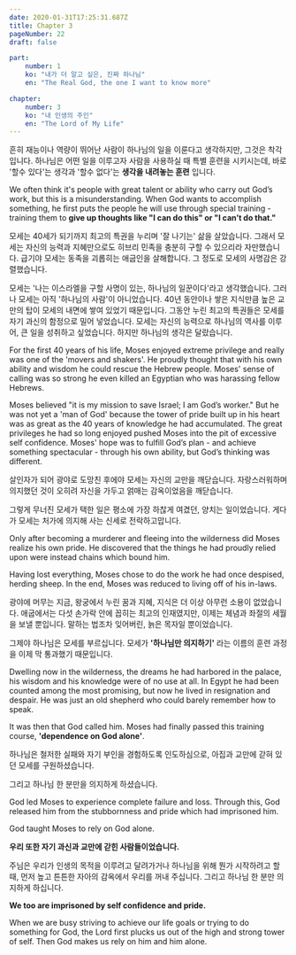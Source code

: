 ```yaml
---
date: 2020-01-31T17:25:31.687Z
title: Chapter 3
pageNumber: 22
draft: false

part:
    number: 1
    ko: "내가 더 알고 싶은, 진짜 하나님"
    en: "The Real God, the one I want to know more"

chapter:
    number: 3
    ko: "내 인생의 주인"
    en: "The Lord of My Life"
---
```

흔히 재능이나 역량이 뛰어난 사람이 하나님의 일을 이룬다고 생각하지만, 그것은 착각입니다. 하나님은 어떤 일을 이루고자 사람을 사용하실 때 특별 훈련을 시키시는데, 바로 '할수 있다'는 생각과 '할수 없다'는 **생각을 내려놓는 훈련** 입니다.

We often think it's people with great talent or ability who carry out God’s work, but this is a misunderstanding. When God wants to accomplish something, he first puts the people he will use through special training - training them to **give up thoughts like "I can do this" or "I can’t do that."**

모세는 40세가 되기까지 최고의 특권을 누리며 '잘 나기는' 삶을 살았습니다. 그래서 모세는 자신의 능력과 지혜만으로도 히브리 민족을 충분히 구할 수 있으리라 자만했습니다. 급기야 모세는 동족을 괴롭히는 애굽인을 살해합니다. 그 정도로 모세의 사명감은 강렬했습니다.

모세는 '나는 이스라엘을 구할 사명이 있는, 하나님의 일꾼이다'라고 생각했습니다. 그러나 모세는 아직 '하나님의 사람'이 아니었습니다. 40년 동안이나 쌓은 지식만큼 높은 교만의 탑이 모세의 내면에 쌓여 있었기 때문입니다. 그동안 누린 최고의 특권들은 모세를 자기 과신의 함정으로 밀어 넣었습니다. 모세는 자신의 능력으로 하나님의 역사를 이루어, 큰 일을 성취하고 싶었습니다. 하지만 하나님의 생각은 달랐습니다.

For the first 40 years of his life, Moses enjoyed extreme privilege and really was one of the 'movers and shakers'. He proudly thought that with his own ability and wisdom he could rescue the Hebrew people. Moses' sense of calling was so strong he even killed an Egyptian who was harassing fellow Hebrews.

Moses believed "it is my mission to save Israel; I am God’s worker." But he was not yet a 'man of God' because the tower of pride built up in his heart was as great as the 40 years of knowledge he had accumulated. The great privileges he had so long enjoyed pushed Moses into the pit of excessive self confidence. Moses' hope was to fulfill God’s plan - and achieve something spectacular - through his own ability, but God’s thinking was different.

살인자가 되어 광야로 도망친 후에야 모세는 자신의 교만을 깨닫습니다. 자랑스러워하며 의지했던 것이 오히려 자신을 가두고 얽매는 감옥이었음을 깨닫습니다.

그렇게 무너진 모세가 택한 일은 평소에 가장 하찮게 여겼던, 양치는 일이었습니다. 게다가 모세는 처가에 의지해 사는 신세로 전락하고맙니다.

Only after becoming a murderer and fleeing into the wilderness did Moses realize his own pride. He discovered that the things he had proudly relied upon were instead chains which bound him.

Having lost everything, Moses chose to do the work he had once despised, herding sheep. In the end, Moses was reduced to living off of his in-laws.

광야에 머무는 지금, 왕궁에서 누린 꿈과 지혜, 지식은 더 이상 아무런 소용이 없었습니다. 애굽에서는 다섯 손가락 안에 꼽히는 최고의 인재였지만, 이제는 체념과 좌절의 세월을 보낼 뿐입니다. 말하는 법조차 잊어버린, 늙은 목자일 뿐이었습니다.

그제야 하나님은 모세를 부르십니다. 모세가 **'하나님만 의지하기'** 라는 이름의 훈련 과정을 이제 막 통과했기 때문입니다.

Dwelling now in the wilderness, the dreams he had harbored in the palace, his wisdom and his knowledge were of no use at all. In Egypt he had been counted among the most promising, but now he lived in resignation and despair. He was just an old shepherd who could barely remember how to speak.

It was then that God called him. Moses had finally passed this training course, **'dependence on God alone'**.

하나님은 철저한 실패와 자기 부인을 경험하도록 인도하심으로, 아집과 교만에 갇혀 있던 모세를 구원하셨습니다.

그리고 하나님 한 분만을 의지하게 하셨습니다.

God led Moses to experience complete failure and loss. Through this, God released him from the stubbornness and pride which had imprisoned him.

God taught Moses to rely on God alone.

**우리 또한 자기 과신과 교만에 갇힌 사람들이었습니다.**

주님은 우리가 인생의 목적을 이루려고 달려가거나 하나님을 위해 뭔가 시작하려고 할 때, 먼저 높고 튼튼한 자아의 감옥에서 우리를 꺼내 주십니다. 그리고 하나님 한 분만 의지하게 하십니다.

**We too are imprisoned by self confidence and pride.**

When we are busy striving to achieve our life goals or trying to do something for God, the Lord first plucks us out of the high and strong tower of self. Then God makes us rely on him and him alone.
